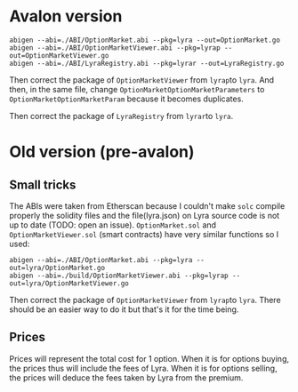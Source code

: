 # Avalon version 

```
abigen --abi=./ABI/OptionMarket.abi --pkg=lyra --out=OptionMarket.go
abigen --abi=./ABI/OptionMarketViewer.abi --pkg=lyrap --out=OptionMarketViewer.go
abigen --abi=./ABI/LyraRegistry.abi --pkg=lyrar --out=LyraRegistry.go
```
Then correct the package of `OptionMarketViewer` from `lyrap`to `lyra`.
And then, in the same file, change `OptionMarketOptionMarketParameters` to `OptionMarketOptionMarketParam` because it becomes duplicates.

Then correct the package of `LyraRegistry` from `lyrar`to `lyra`.


# Old version (pre-avalon)

## Small tricks

The ABIs were taken from Etherscan because I couldn't make `solc` compile properly the solidity files and the file(lyra.json) on Lyra source code is not up to date (TODO: open an issue).
`OptionMarket.sol` and `OptionMarketViewer.sol` (smart contracts) have very similar  functions so I used:

```
abigen --abi=./ABI/OptionMarket.abi --pkg=lyra --out=lyra/OptionMarket.go
abigen --abi=./build/OptionMarketViewer.abi --pkg=lyrap --out=lyra/OptionMarketViewer.go
```

Then correct the package of `OptionMarketViewer` from `lyrap`to `lyra`.
There should be an easier way to do it but that's it for the time being.

## Prices

Prices will represent the total cost for 1 option.
When it is for options buying, the prices thus will include the fees of Lyra.
When it is for options selling, the prices will deduce the fees taken by Lyra from the premium.
